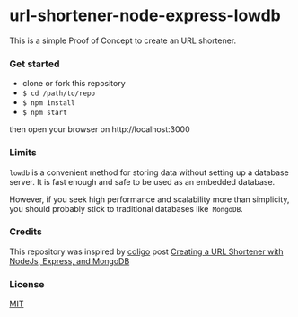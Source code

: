 # url-shortener-node-express-lowdb

This is a simple Proof of Concept to create an URL shortener.

### Get started

- clone or fork this repository
- `$ cd /path/to/repo`
- `$ npm install`
- `$ npm start`

then open your browser on http://localhost:3000

### Limits

`lowdb` is a convenient method for storing data without setting up a database server. It is fast enough and safe to be used as an embedded database.

However, if you seek high performance and scalability more than simplicity, you should probably stick to traditional databases like` MongoDB`.

### Credits

This repository was inspired by [coligo](https://coligo.io/) post [Creating a URL Shortener with NodeJs, Express, and MongoDB](https://coligo.io/create-url-shortener-with-node-express-mongo/)

### License

[MIT](LICENSE.md)

